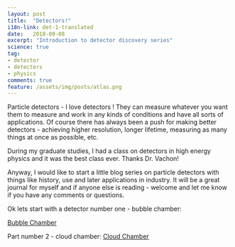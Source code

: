 ```yaml
---
layout: post
title:  "Detectors!"
i18n-link: det-1-translated
date:   2018-09-08
excerpt: "Introduction to detector discovery series"
science: true
tag:
- detector
- detectors
- physics
comments: true
feature: /assets/img/posts/atlas.png
---
```


Particle detectors - 
I love detectors ! They can measure whatever you want them to measure and work in any kinds of conditions and have all sorts of applications. Of course there has always been a push for making better detectors - achieving higher resolution, longer lifetime, measuring as many things at once as possible, etc.

During my graduate studies, I had a class on detectors in high energy physics and it was the best class ever. Thanks Dr. Vachon!

Anyway, I would like to start a little blog series on particle detectors with things like history, use and later applications in industry. It will be a great journal for myself and if anyone else is reading - welcome and let me know if you have any comments or questions.

Ok lets start with a detector number one - bubble chamber:

<a href="https://excitedpositron.github.io/detectors-bubble-chamber/" class="btn zoombtn">Bubble Chamber</a>

Part number 2 - cloud chamber:
<a href="https://excitedpositron.github.io/detectors-cloud-chamber/" class="btn zoombtn">Cloud Chamber</a>



